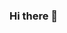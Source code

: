 ### Hi there 👋



<!--
**mspoonam/mspoonam** is a ✨ _special_ ✨ repository because its `README.md` (this file) appears on your GitHub profile.
https://media.giphy.com/media/v1.Y2lkPTc5MGI3NjExNmNkZmIyOTlhY2EwYjk0ZjI1YWNkYTUwMGU5ZjZlY2NjYjNkOWJlYSZjdD1n/qgQUggAC3Pfv687qPC/giphy.gif
Here are some ideas to get you started:

<div id="header" align="center">
  <img src="https://media.giphy.com/media/M9gbBd9nbDrOTu1Mqx/giphy.gif" width="100"/>
</div>

<div id="header" align="center">
  <img src="[https://media.giphy.com/media/M9gbBd9nbDrOTu1Mqx/giphy.gif](https://media.giphy.com/media/v1.Y2lkPTc5MGI3NjExNmNkZmIyOTlhY2EwYjk0ZjI1YWNkYTUwMGU5ZjZlY2NjYjNkOWJlYSZjdD1n/qgQUggAC3Pfv687qPC/giphy.gif)" width="100"/>
</div>

- 🔭 I’m currently working on ...
- 🌱 I’m currently learning ...
- 👯 I’m looking to collaborate on ...
- 🤔 I’m looking for help with ...
- 💬 Ask me about ...
- 📫 How to reach me: ...
- 😄 Pronouns: ...
- ⚡ Fun fact: ...
-->
